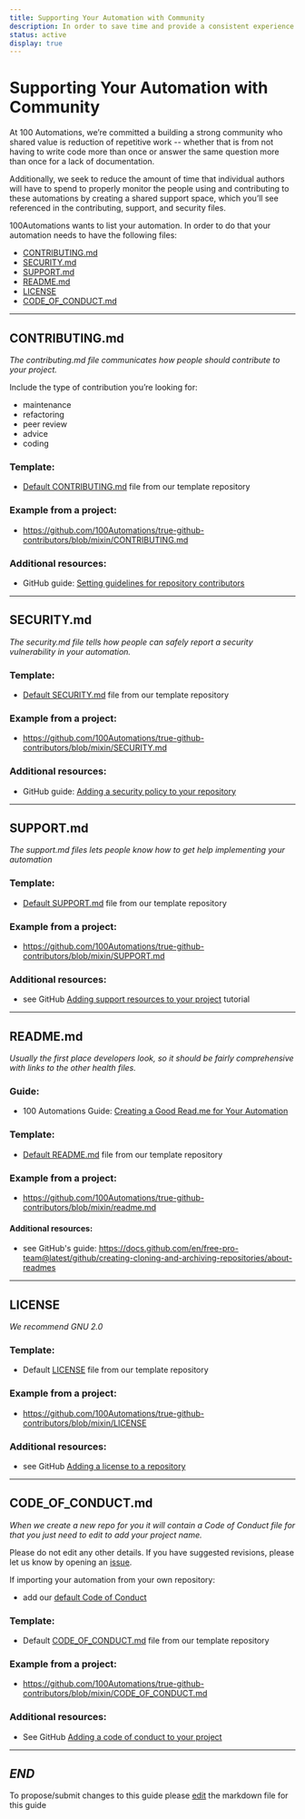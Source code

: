 ```yaml
---
title: Supporting Your Automation with Community
description: In order to save time and provide a consistent experience for creators and users we’ve created default health files for you to customize as appropriate to your project. 
status: active
display: true
---
```

# Supporting Your Automation with Community

At 100 Automations, we’re committed a building a strong community who shared value is reduction of repetitive work -- whether that is from not having to write code more than once or answer the same question more than once for a lack of documentation.

Additionally, we seek to reduce the amount of time that individual authors will have to spend to properly monitor the people using and contributing to these automations by creating a shared support space, which you’ll see referenced in the contributing, support, and security files.

100Automations wants to list your automation. In order to do that your automation needs to have the following files:

- [CONTRIBUTING.md](#contributing)
- [SECURITY.md](#security)
- [SUPPORT.md](#support)
- [README.md](#readme)
- [LICENSE](#license)
- [CODE_OF_CONDUCT.md](#codeofconduct)

---
<a name="contributing"></a>
## CONTRIBUTING.md
*The contributing.md file communicates how people should contribute to your project.* 

Include the type of contribution you’re looking for:
- maintenance
- refactoring
- peer review
- advice
- coding

### Template:
- [Default CONTRIBUTING.md](https://github.com/100Automations/.github-automations/blob/master/CONTRIBUTING.md) file from our template repository

### Example from a project:
- https://github.com/100Automations/true-github-contributors/blob/mixin/CONTRIBUTING.md

### Additional resources:
- GitHub guide: [Setting guidelines for repository contributors](https://docs.github.com/en/github/building-a-strong-community/setting-guidelines-for-repository-contributors)
   
 ---
<a name="security"></a>

## SECURITY.md
*The security.md file tells how people can safely report a security vulnerability in your automation.*

### Template:
- [Default SECURITY.md](https://github.com/100Automations/.github-automations/blob/master/SECURITY.md) file from our template repository

### Example from a project:
- https://github.com/100Automations/true-github-contributors/blob/mixin/SECURITY.md

### Additional resources:
- GitHub guide: [Adding a security policy to your repository](https://docs.github.com/en/github/managing-security-vulnerabilities/adding-a-security-policy-to-your-repository)


---
<a name="support"></a>
## SUPPORT.md
*The support.md files lets people know how to get help implementing your automation*

### Template:
- [Default SUPPORT.md](https://github.com/100Automations/.github-automations/blob/master/SUPPORT.md) file from our template repository

### Example from a project:
- https://github.com/100Automations/true-github-contributors/blob/mixin/SUPPORT.md

### Additional resources:
- see GitHub [Adding support resources to your project](https://docs.github.com/en/github/building-a-strong-community/adding-support-resources-to-your-project) tutorial 

---
<a name="readme"></a>
## README.md
*Usually the first place developers look, so it should be fairly comprehensive with links to the other health files.*

### Guide:
- 100 Automations Guide: [Creating a Good Read.me for Your Automation](https://github.com/100Automations/Website/blob/master/_guides/creating-good-readmes-for-automations.md)

### Template:
- [Default README.md](https://github.com/100Automations/.github-automations/blob/master/README.md) file from our template repository

### Example from a project:
- https://github.com/100Automations/true-github-contributors/blob/mixin/readme.md

#### Additional resources:
- see GitHub's guide: https://docs.github.com/en/free-pro-team@latest/github/creating-cloning-and-archiving-repositories/about-readmes

---
<a name="licence"></a>
## LICENSE
*We recommend GNU 2.0*

### Template:
- Default [LICENSE](https://github.com/100Automations/.github/blob/master/LICENSE) file from our template repository

### Example from a project:
- https://github.com/100Automations/true-github-contributors/blob/mixin/LICENSE

### Additional resources:
- see GitHub [Adding a license to a repository](https://docs.github.com/en/free-pro-team@latest/github/building-a-strong-community/adding-a-license-to-a-repository)

---
<a name="codeofconduct"></a>
## CODE_OF_CONDUCT.md
*When we create a new repo for you it will contain a Code of Conduct file for that you just need to edit to add your project name.*

Please do not edit any other details. If you have suggested revisions, please let us know by opening an [issue](https://github.com/100Automations/Website/issues/new?assignees=&labels=&template=blank-issue.md&title=).

If importing your automation from your own repository:
- add our [default Code of Conduct](https://github.com/100Automations/.github/blob/master/CODE_OF_CONDUCT.md)

### Template:
- Default [CODE_OF_CONDUCT.md](https://github.com/100Automations/.github/blob/master/CODE_OF_CONDUCT.md) file from our template repository

### Example from a project:
- https://github.com/100Automations/true-github-contributors/blob/mixin/CODE_OF_CONDUCT.md

### Additional resources:
- See GitHub [Adding a code of conduct to your project](https://docs.github.com/en/free-pro-team@latest/github/building-a-strong-community/adding-a-code-of-conduct-to-your-project)

---
*END*
---
To propose/submit changes to this guide please [edit](https://github.com/100Automations/Website/blob/master/_guides/community-support-for-automations.md) the markdown file for this guide 
